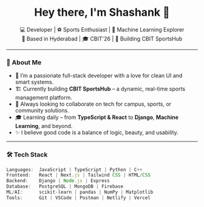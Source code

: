 <h1 align="center">Hey there, I'm Shashank 👋</h1>
<p align="center">
  💻 Developer | ⚽ Sports Enthusiast | 🤖 Machine Learning Explorer <br/>
  📍 Based in Hyderabad | 🎓 CBIT'26 | 🧠 Building CBIT SportsHub
</p>

---

### 🚀 About Me
- 🎯 I’m a passionate full-stack developer with a love for clean UI and smart systems.
- 🏗️ Currently building **CBIT SportsHub** – a dynamic, real-time sports management platform.
- 🤝 Always looking to collaborate on tech for campus, sports, or community solutions.
- 🎓 Learning daily – from **TypeScript & React** to **Django**, **Machine Learning**, and beyond.
- ✨ I believe good code is a balance of logic, beauty, and usability.

---

### 🛠️ Tech Stack

```ts
Languages:  JavaScript | TypeScript | Python | C++
Frontend:   React | Next.js | Tailwind CSS | HTML/CSS
Backend:    Django | Node.js | Express
Database:   PostgreSQL | MongoDB | Firebase
ML/AI:      scikit-learn | pandas | NumPy | Matplotlib
Tools:      Git | VSCode | Postman | Netlify | Vercel
